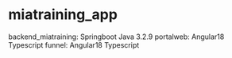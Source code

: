 ﻿# miatraining_app

backend_miatraining: Springboot Java 3.2.9
portalweb: Angular18 Typescript
funnel: Angular18 Typescript
